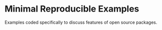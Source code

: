 # Minimal Reproducible Examples

Examples coded specifically to discuss features of open source packages.
